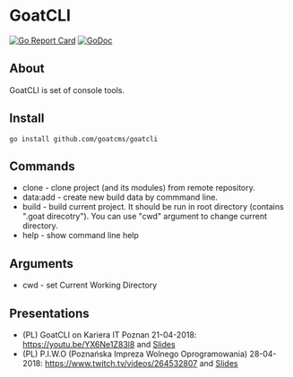 # GoatCLI
[![Go Report Card](https://goreportcard.com/badge/github.com/goatcms/goatcli)](https://goreportcard.com/report/github.com/goatcms/goatcli)
[![GoDoc](https://godoc.org/github.com/goatcms/goatcli?status.svg)](https://godoc.org/github.com/goatcms/goatcli)

## About
GoatCLI is set of console tools.

## Install
```
go install github.com/goatcms/goatcli
```

## Commands
* clone - clone project (and its modules) from remote repository.
* data:add  - create new build data by commmand line.
* build - build current project. It should be run in root directory (contains ".goat direcotry"). You can use "cwd" argument to change current directory.
* help - show command line help

## Arguments
* cwd - set Current Working Directory 

## Presentations 
* (PL) GoatCLI on Kariera IT Poznan 21-04-2018: https://youtu.be/YX6Ne1Z83l8 and [Slides](https://docs.google.com/presentation/d/1qaqgWtXEjiPy0CljDwsvlryFVut3fm0bQ5WJpbRIXGI/edit#slide=id.p)
* (PL) P.I.W.O (Poznańska Impreza Wolnego Oprogramowania) 28-04-2018: https://www.twitch.tv/videos/264532807 and [Slides](https://docs.google.com/presentation/d/1i4_a_G-ZvvPaZXuyajok4jlfg_lA4b8S_g3dTZv52mw/edit?usp=sharing)
